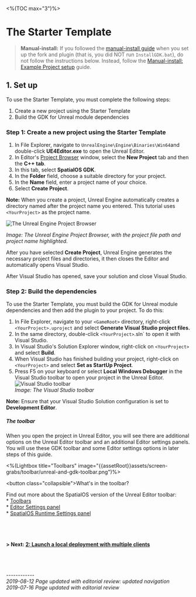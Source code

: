 <%(TOC max="3")%>

# The Starter Template

> **Manual-install:** If you followed the [manual-install guide]({{urlRoot}}/content/get-started/manual-engine-build) when you set up the fork and plugin (that is, you did NOT run `InstallGDK.bat`), do not follow the instructions below. Instead, follow the [Manual-install: Example Project setup]({{urlRoot}}/content/get-started/starter-template/get-started-template-setup-manual) guide.

## 1. Set up

To use the Starter Template, you must complete the following steps:

1. Create a new project using the Starter Template
2. Build the GDK for Unreal module dependencies

### Step 1: Create a new project using the Starter Template

1. In File Explorer, navigate to `UnrealEngine\Engine\Binaries\Win64`and double-click **UE4Editor.exe** to open the Unreal Editor.
1. In Editor's [Project Browser](https://docs.unrealengine.com/en-us/Engine/Basics/Projects/Browser) window, select the **New Project** tab and then the **C++ tab**. 
1. In this tab, select **SpatialOS GDK**. 
1. In the **Folder** field, choose a suitable directory for your project.
1. In the **Name** field, enter a project name of your choice.
1. Select **Create Project**.

**Note:** When you create a project, Unreal Engine automatically creates a directory named after the project name you entered. This tutorial uses `<YourProject>` as the project name.

![The Unreal Engine Project Browser]({{assetRoot}}assets/set-up-template/template-project-browser.png)

_Image: The Unreal Engine Project Browser, with the project file path and project name highlighted._

After you have selected **Create Project**, Unreal Engine generates the necessary project files and directories, it then closes the Editor and automatically opens Visual Studio. 

After Visual Studio has opened, save your solution and close Visual Studio.

### Step 2: Build the dependencies 

To use the Starter Template, you must build the GDK for Unreal module dependencies and then add the plugin to your project. To do this: 

1. In File Explorer, navigate to your `<GameRoot>` directory, right-click `<YourProject>.uproject` and select **Generate Visual Studio project files.**
1. In the same directory, double-click `<YourProject>`.sln` to open it with Visual Studio.
1. In Visual Studio's Solution Explorer window, right-click on `<YourProject>` and select **Build**.
1. When Visual Studio has finished building your project, right-click on `<YourProject>` and select **Set as StartUp Project**.
1. Press F5 on your keyboard or select **Local Windows Debugger** in the Visual Studio toolbar to open your project in the Unreal Editor.<br/>
   ![Visual Studio toolbar]({{assetRoot}}assets/set-up-template/template-vs-toolbar.png)<br/>
   _Image: The Visual Studio toolbar_

**Note:** Ensure that your Visual Studio Solution configuration is set to **Development Editor**.

##### The toolbar
When you open the project in Unreal Editor, you will see there are additional options on the Unreal Editor toolbar and an additional Editor settings panels. You will use these GDK toolbar and some Editor settings options in later steps of this guide.

<%(Lightbox title="Toolbars" image="{{assetRoot}}assets/screen-grabs/toolbar/unreal-and-gdk-toolbar.png")%>

<button class=\"collapsible\">What's in the toolbar?</button>
<div>

Find out more about the SpatialOS version of the Unreal Editor toolbar: </br>* [Toolbars]({{urlRoot}}/content/unreal-editor-interface/toolbars) </br> * [Editor Settings panel]({{urlRoot}}/content/unreal-editor-interface/editor-settings) </br> * [SpatialOS Runtime Settings panel]({{urlRoot}}/content/unreal-editor-interface/runtime-settings)


</div>

</br></br>

#### **> Next:** [2: Launch a local deployment with multiple clients]({{urlRoot}}/content/get-started/starter-template/get-started-template-local)

<br/>

<br/>------------<br/>
_2019-08-12 Page updated with editorial review: updated navigation_<br/>
_2019-07-16 Page updated with editorial review_<br/>
